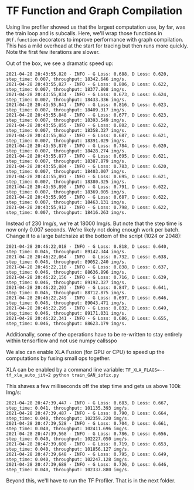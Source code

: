 # TF Function and Graph Compilation

Using line profiler showed us that the largest computation use, by far, was the train loop and is subcalls.  Here, we'll wrap those functions in `@tf.function` decorators to improve performance with graph compilation.  This has a mild overhead at the start for tracing but then runs more quickly.  Note the first few iterations are slower.

Out of the box, we see a dramatic speed up:

```2021-04-28 20:43:55,813 - INFO - G Loss: 0.786, D Loss: 0.619, step_time: 0.007, throughput: 18357.699 img/s.
2021-04-28 20:43:55,820 - INFO - G Loss: 0.688, D Loss: 0.620, step_time: 0.007, throughput: 18342.646 img/s.
2021-04-28 20:43:55,827 - INFO - G Loss: 0.806, D Loss: 0.622, step_time: 0.007, throughput: 18377.808 img/s.
2021-04-28 20:43:55,834 - INFO - G Loss: 0.673, D Loss: 0.624, step_time: 0.007, throughput: 18433.336 img/s.
2021-04-28 20:43:55,841 - INFO - G Loss: 0.816, D Loss: 0.623, step_time: 0.007, throughput: 18409.317 img/s.
2021-04-28 20:43:55,848 - INFO - G Loss: 0.677, D Loss: 0.623, step_time: 0.007, throughput: 18393.549 img/s.
2021-04-28 20:43:55,855 - INFO - G Loss: 0.802, D Loss: 0.622, step_time: 0.007, throughput: 18358.327 img/s.
2021-04-28 20:43:55,862 - INFO - G Loss: 0.687, D Loss: 0.621, step_time: 0.007, throughput: 18391.029 img/s.
2021-04-28 20:43:55,870 - INFO - G Loss: 0.784, D Loss: 0.620, step_time: 0.007, throughput: 18428.274 img/s.
2021-04-28 20:43:55,877 - INFO - G Loss: 0.695, D Loss: 0.621, step_time: 0.007, throughput: 18387.879 img/s.
2021-04-28 20:43:55,884 - INFO - G Loss: 0.783, D Loss: 0.620, step_time: 0.007, throughput: 18403.007 img/s.
2021-04-28 20:43:55,891 - INFO - G Loss: 0.695, D Loss: 0.621, step_time: 0.007, throughput: 18380.325 img/s.
2021-04-28 20:43:55,898 - INFO - G Loss: 0.791, D Loss: 0.622, step_time: 0.007, throughput: 18369.005 img/s.
2021-04-28 20:43:55,905 - INFO - G Loss: 0.687, D Loss: 0.622, step_time: 0.007, throughput: 18463.131 img/s.
2021-04-28 20:43:55,912 - INFO - G Loss: 0.798, D Loss: 0.622, step_time: 0.007, throughput: 18416.263 img/s.
```

Instead of 230 Img/s, we're at 18000 Img/s.  But note that the step time is now only 0.007 seconds.  We're likely not doing enough work per batch.  Change it to a large batchsize at the bottom of the script (1024 or 2048):

```
2021-04-28 20:46:22,018 - INFO - G Loss: 0.818, D Loss: 0.640, step_time: 0.046, throughput: 89142.344 img/s.
2021-04-28 20:46:22,064 - INFO - G Loss: 0.732, D Loss: 0.638, step_time: 0.046, throughput: 89052.240 img/s.
2021-04-28 20:46:22,110 - INFO - G Loss: 0.838, D Loss: 0.637, step_time: 0.046, throughput: 88636.896 img/s.
2021-04-28 20:46:22,156 - INFO - G Loss: 0.716, D Loss: 0.639, step_time: 0.046, throughput: 89192.327 img/s.
2021-04-28 20:46:22,203 - INFO - G Loss: 0.847, D Loss: 0.641, step_time: 0.046, throughput: 88712.875 img/s.
2021-04-28 20:46:22,249 - INFO - G Loss: 0.697, D Loss: 0.646, step_time: 0.046, throughput: 89043.471 img/s.
2021-04-28 20:46:22,295 - INFO - G Loss: 0.832, D Loss: 0.649, step_time: 0.046, throughput: 89171.031 img/s.
2021-04-28 20:46:22,341 - INFO - G Loss: 0.686, D Loss: 0.655, step_time: 0.046, throughput: 88623.179 img/s.
```

Additionally, some of the operations have to be re-written to stay entirely within tensorflow and not use numpy callsspo

We also can enable XLA Fusion (for GPU or CPU) to speed up the computations by fusing small ops together.  

XLA can be enabled by a command line variable:
`TF_XLA_FLAGS=--tf_xla_auto_jit=2 python train_GAN_iofix.py`

This shaves a few milliseconds off the step time and gets us above 100k Img/s:
```2021-04-28 20:47:39,407 - INFO - G Loss: 0.812, D Loss: 0.669, step_time: 0.040, throughput: 101395.642 img/s.
2021-04-28 20:47:39,447 - INFO - G Loss: 0.683, D Loss: 0.667, step_time: 0.041, throughput: 101135.393 img/s.
2021-04-28 20:47:39,487 - INFO - G Loss: 0.790, D Loss: 0.664, step_time: 0.040, throughput: 102359.220 img/s.
2021-04-28 20:47:39,528 - INFO - G Loss: 0.704, D Loss: 0.661, step_time: 0.040, throughput: 102411.696 img/s.
2021-04-28 20:47:39,568 - INFO - G Loss: 0.786, D Loss: 0.656, step_time: 0.040, throughput: 102227.050 img/s.
2021-04-28 20:47:39,608 - INFO - G Loss: 0.719, D Loss: 0.653, step_time: 0.040, throughput: 101856.127 img/s.
2021-04-28 20:47:39,648 - INFO - G Loss: 0.795, D Loss: 0.649, step_time: 0.040, throughput: 102247.128 img/s.
2021-04-28 20:47:39,688 - INFO - G Loss: 0.726, D Loss: 0.646, step_time: 0.040, throughput: 102337.880 img/s.
```

Beyond this, we'll have to run the TF Profiler.  That is in the next folder.
